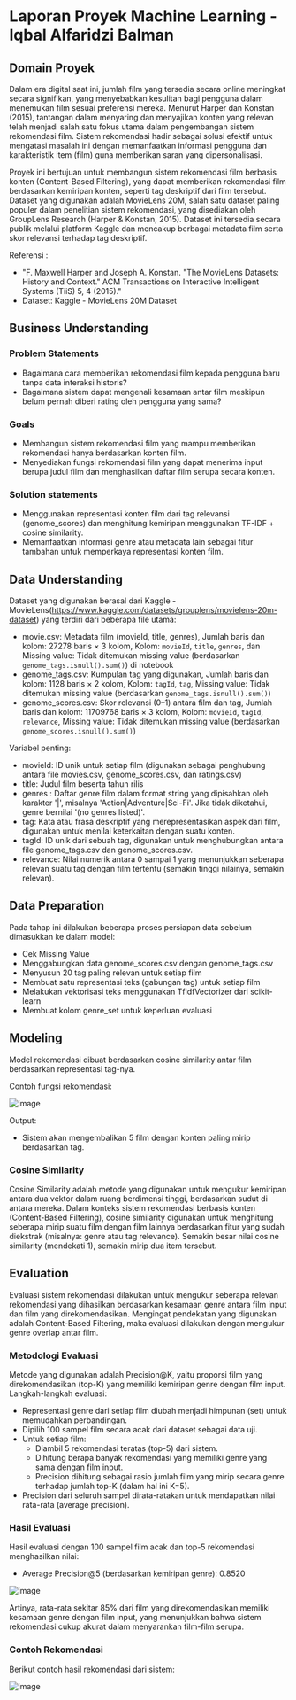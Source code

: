# Laporan Proyek Machine Learning - Iqbal Alfaridzi Balman
## Domain Proyek

Dalam era digital saat ini, jumlah film yang tersedia secara online meningkat secara signifikan, yang menyebabkan kesulitan bagi pengguna dalam menemukan film sesuai preferensi mereka. Menurut Harper dan Konstan (2015), tantangan dalam menyaring dan menyajikan konten yang relevan telah menjadi salah satu fokus utama dalam pengembangan sistem rekomendasi film. Sistem rekomendasi hadir sebagai solusi efektif untuk mengatasi masalah ini dengan memanfaatkan informasi pengguna dan karakteristik item (film) guna memberikan saran yang dipersonalisasi.

Proyek ini bertujuan untuk membangun sistem rekomendasi film berbasis konten (Content-Based Filtering), yang dapat memberikan rekomendasi film berdasarkan kemiripan konten, seperti tag deskriptif dari film tersebut. Dataset yang digunakan adalah MovieLens 20M, salah satu dataset paling populer dalam penelitian sistem rekomendasi, yang disediakan oleh GroupLens Research (Harper & Konstan, 2015). Dataset ini tersedia secara publik melalui platform Kaggle dan mencakup berbagai metadata film serta skor relevansi terhadap tag deskriptif.

Referensi :
- "F. Maxwell Harper and Joseph A. Konstan. "The MovieLens Datasets: History and Context." ACM Transactions on Interactive Intelligent Systems (TiiS) 5, 4 (2015)."
- Dataset: Kaggle - MovieLens 20M Dataset

## Business Understanding

### Problem Statements

- Bagaimana cara memberikan rekomendasi film kepada pengguna baru tanpa data interaksi historis?
- Bagaimana sistem dapat mengenali kesamaan antar film meskipun belum pernah diberi rating oleh pengguna yang sama?

### Goals

- Membangun sistem rekomendasi film yang mampu memberikan rekomendasi hanya berdasarkan konten film.
- Menyediakan fungsi rekomendasi film yang dapat menerima input berupa judul film dan menghasilkan daftar film serupa secara konten.

### Solution statements
- Menggunakan representasi konten film dari tag relevansi (genome_scores) dan menghitung kemiripan menggunakan TF-IDF + cosine similarity.
- Memanfaatkan informasi genre atau metadata lain sebagai fitur tambahan untuk memperkaya representasi konten film.

## Data Understanding
Dataset yang digunakan berasal dari Kaggle - MovieLens(https://www.kaggle.com/datasets/grouplens/movielens-20m-dataset) yang terdiri dari beberapa file utama:
- movie.csv: Metadata film (movieId, title, genres), Jumlah baris dan kolom: 27278 baris × 3 kolom, Kolom: `movieId`, `title`, `genres`, dan Missing value: Tidak ditemukan missing value (berdasarkan `genome_tags.isnull().sum()`) di notebook
- genome_tags.csv: Kumpulan tag yang digunakan, Jumlah baris dan kolom: 1128 baris × 2 kolom, Kolom: `tagId`, `tag`, Missing value: Tidak ditemukan missing value (berdasarkan `genome_tags.isnull().sum()`)
- genome_scores.csv: Skor relevansi (0–1) antara film dan tag, Jumlah baris dan kolom: 11709768 baris × 3 kolom, Kolom: `movieId`, `tagId`, `relevance`, Missing value: Tidak ditemukan missing value (berdasarkan `genome_scores.isnull().sum()`)

Variabel penting:
- movieId: ID unik untuk setiap film (digunakan sebagai penghubung antara file movies.csv, genome_scores.csv, dan ratings.csv)
- title: Judul film beserta tahun rilis
- genres : Daftar genre film dalam format string yang dipisahkan oleh karakter '|', misalnya 'Action|Adventure|Sci-Fi'. Jika tidak diketahui, genre bernilai '(no genres listed)'.
- tag: Kata atau frasa deskriptif yang merepresentasikan aspek dari film, digunakan untuk menilai keterkaitan dengan suatu konten.
- tagId: ID unik dari sebuah tag, digunakan untuk menghubungkan antara file genome_tags.csv dan genome_scores.csv.
- relevance: Nilai numerik antara 0 sampai 1 yang menunjukkan seberapa relevan suatu tag dengan film tertentu (semakin tinggi nilainya, semakin relevan).


## Data Preparation
Pada tahap ini dilakukan beberapa proses persiapan data sebelum dimasukkan ke dalam model:
- Cek Missing Value
- Menggabungkan data genome_scores.csv dengan genome_tags.csv
- Menyusun 20 tag paling relevan untuk setiap film
- Membuat satu representasi teks (gabungan tag) untuk setiap film
- Melakukan vektorisasi teks menggunakan TfidfVectorizer dari scikit-learn
- Membuat kolom genre_set untuk keperluan evaluasi

## Modeling
Model rekomendasi dibuat berdasarkan cosine similarity antar film berdasarkan representasi tag-nya.

Contoh fungsi rekomendasi:

![image](https://github.com/user-attachments/assets/ea77349c-f29a-4119-b9d0-9da225634f27)


Output:
- Sistem akan mengembalikan 5 film dengan konten paling mirip berdasarkan tag.

### Cosine Similarity
Cosine Similarity adalah metode yang digunakan untuk mengukur kemiripan antara dua vektor dalam ruang berdimensi tinggi, berdasarkan sudut di antara mereka.
Dalam konteks sistem rekomendasi berbasis konten (Content-Based Filtering), cosine similarity digunakan untuk menghitung seberapa mirip suatu film dengan film lainnya berdasarkan fitur yang sudah diekstrak (misalnya: genre atau tag relevance). Semakin besar nilai cosine similarity (mendekati 1), semakin mirip dua item tersebut.


## Evaluation
Evaluasi sistem rekomendasi dilakukan untuk mengukur seberapa relevan rekomendasi yang dihasilkan berdasarkan kesamaan genre antara film input dan film yang direkomendasikan. Mengingat pendekatan yang digunakan adalah Content-Based Filtering, maka evaluasi dilakukan dengan mengukur genre overlap antar film.

### Metodologi Evaluasi
Metode yang digunakan adalah Precision@K, yaitu proporsi film yang direkomendasikan (top-K) yang memiliki kemiripan genre dengan film input. Langkah-langkah evaluasi:
- Representasi genre dari setiap film diubah menjadi himpunan (set) untuk memudahkan perbandingan.
- Dipilih 100 sampel film secara acak dari dataset sebagai data uji.
- Untuk setiap film:
    - Diambil 5 rekomendasi teratas (top-5) dari sistem.
    - Dihitung berapa banyak rekomendasi yang memiliki genre yang sama dengan film input.
    - Precision dihitung sebagai rasio jumlah film yang mirip secara genre terhadap jumlah top-K (dalam hal ini K=5).
- Precision dari seluruh sampel dirata-ratakan untuk mendapatkan nilai rata-rata (average precision).

### Hasil Evaluasi
Hasil evaluasi dengan 100 sampel film acak dan top-5 rekomendasi menghasilkan nilai:
  - Average Precision@5 (berdasarkan kemiripan genre): 0.8520
    
![image](https://github.com/user-attachments/assets/7d807aa7-a3ed-4da9-adb5-d8a4c47cd825)

Artinya, rata-rata sekitar 85% dari film yang direkomendasikan memiliki kesamaan genre dengan film input, yang menunjukkan bahwa sistem rekomendasi cukup akurat dalam menyarankan film-film serupa.

### Contoh Rekomendasi
Berikut contoh hasil rekomendasi dari sistem:

![image](https://github.com/user-attachments/assets/b120ae50-7029-46f5-bbe9-5d651156682a)

